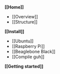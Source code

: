 **[[Home]]**
* [[Overview]]
* [[Structure]]

**[[Install]]**
* [[Ubuntu]]
* [[Raspberry Pi]]
* [[Beaglebone Black]]
* [[Compile guh]]

**[[Getting started]]**
